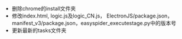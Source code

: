 - 删除chrome的install文件夹
- 修改index.html, logic.js及logic_CN.js， ElectronJS/package.json，manifest_v3/package.json，easyspider_executestage.py中的版本号
- 更新最新的tasks文件夹